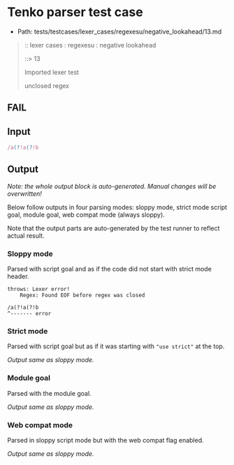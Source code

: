 # Tenko parser test case

- Path: tests/testcases/lexer_cases/regexesu/negative_lookahead/13.md

> :: lexer cases : regexesu : negative lookahead
>
> ::> 13
>
> Imported lexer test
>
> unclosed regex

## FAIL

## Input

`````js
/a(?!a(?!b
`````

## Output

_Note: the whole output block is auto-generated. Manual changes will be overwritten!_

Below follow outputs in four parsing modes: sloppy mode, strict mode script goal, module goal, web compat mode (always sloppy).

Note that the output parts are auto-generated by the test runner to reflect actual result.

### Sloppy mode

Parsed with script goal and as if the code did not start with strict mode header.

`````
throws: Lexer error!
    Regex: Found EOF before regex was closed

/a(?!a(?!b
^------- error
`````

### Strict mode

Parsed with script goal but as if it was starting with `"use strict"` at the top.

_Output same as sloppy mode._

### Module goal

Parsed with the module goal.

_Output same as sloppy mode._

### Web compat mode

Parsed in sloppy script mode but with the web compat flag enabled.

_Output same as sloppy mode._
